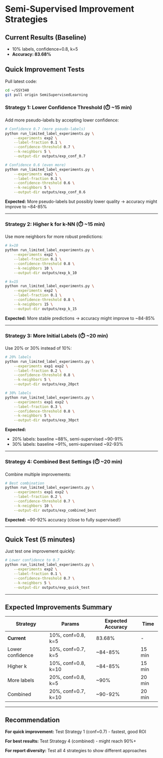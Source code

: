 # Semi-Supervised Improvement Strategies

## Current Results (Baseline)
- 10% labels, confidence=0.8, k=5
- **Accuracy: 83.68%**

## Quick Improvement Tests

Pull latest code:
```bash
cd ~/SSY340
git pull origin SemiSupervisedLearning
```

### **Strategy 1: Lower Confidence Threshold** (⏱️ ~15 min)
Add more pseudo-labels by accepting lower confidence:

```bash
# Confidence 0.7 (more pseudo-labels)
python run_limited_label_experiments.py \
    --experiments exp2 \
    --label-fraction 0.1 \
    --confidence-threshold 0.7 \
    --k-neighbors 5 \
    --output-dir outputs/exp_conf_0.7

# Confidence 0.6 (even more)
python run_limited_label_experiments.py \
    --experiments exp2 \
    --label-fraction 0.1 \
    --confidence-threshold 0.6 \
    --k-neighbors 5 \
    --output-dir outputs/exp_conf_0.6
```

**Expected:** More pseudo-labels but possibly lower quality → accuracy might improve to ~84-85%

---

### **Strategy 2: Higher k for k-NN** (⏱️ ~15 min)
Use more neighbors for more robust predictions:

```bash
# k=10
python run_limited_label_experiments.py \
    --experiments exp2 \
    --label-fraction 0.1 \
    --confidence-threshold 0.8 \
    --k-neighbors 10 \
    --output-dir outputs/exp_k_10

# k=15
python run_limited_label_experiments.py \
    --experiments exp2 \
    --label-fraction 0.1 \
    --confidence-threshold 0.8 \
    --k-neighbors 15 \
    --output-dir outputs/exp_k_15
```

**Expected:** More stable predictions → accuracy might improve to ~84-85%

---

### **Strategy 3: More Initial Labels** (⏱️ ~20 min)
Use 20% or 30% instead of 10%:

```bash
# 20% labels
python run_limited_label_experiments.py \
    --experiments exp1 exp2 \
    --label-fraction 0.2 \
    --confidence-threshold 0.8 \
    --k-neighbors 5 \
    --output-dir outputs/exp_20pct

# 30% labels
python run_limited_label_experiments.py \
    --experiments exp1 exp2 \
    --label-fraction 0.3 \
    --confidence-threshold 0.8 \
    --k-neighbors 5 \
    --output-dir outputs/exp_30pct
```

**Expected:** 
- 20% labels: baseline ~88%, semi-supervised ~90-91%
- 30% labels: baseline ~91%, semi-supervised ~92-93%

---

### **Strategy 4: Combined Best Settings** (⏱️ ~20 min)
Combine multiple improvements:

```bash
# Best combination
python run_limited_label_experiments.py \
    --experiments exp1 exp2 \
    --label-fraction 0.2 \
    --confidence-threshold 0.7 \
    --k-neighbors 10 \
    --output-dir outputs/exp_combined_best
```

**Expected:** ~90-92% accuracy (close to fully supervised!)

---

## Quick Test (5 minutes)

Just test one improvement quickly:

```bash
# Lower confidence to 0.7
python run_limited_label_experiments.py \
    --experiments exp2 \
    --label-fraction 0.1 \
    --confidence-threshold 0.7 \
    --k-neighbors 5 \
    --output-dir outputs/exp_quick_test
```

---

## Expected Improvements Summary

| Strategy | Params | Expected Accuracy | Time |
|----------|--------|-------------------|------|
| **Current** | 10%, conf=0.8, k=5 | 83.68% | - |
| Lower confidence | 10%, conf=0.7, k=5 | ~84-85% | 15 min |
| Higher k | 10%, conf=0.8, k=10 | ~84-85% | 15 min |
| More labels | 20%, conf=0.8, k=5 | ~90% | 20 min |
| Combined | 20%, conf=0.7, k=10 | ~90-92% | 20 min |

---

## Recommendation

**For quick improvement:** Test Strategy 1 (conf=0.7) - fastest, good ROI

**For best results:** Test Strategy 4 (combined) - might reach 90%+

**For report diversity:** Test all 4 strategies to show different approaches
